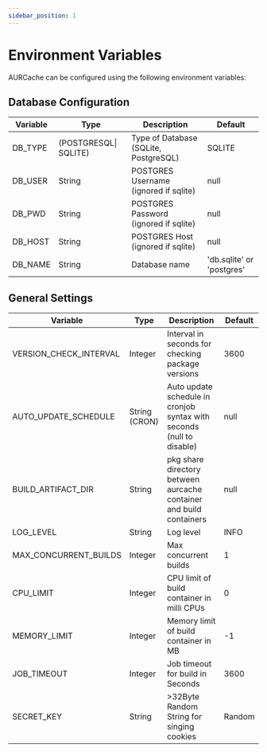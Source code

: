 ```yaml
---
sidebar_position: 1
---
```


# Environment Variables
AURCache can be configured using the following environment variables:

## Database Configuration
| Variable               | Type                  | Description                                                         | Default                   |
|------------------------|-----------------------|---------------------------------------------------------------------|---------------------------|
| DB_TYPE                | (POSTGRESQL\| SQLITE) | Type of Database (SQLite, PostgreSQL)                               | SQLITE                    |
| DB_USER                | String                | POSTGRES Username  (ignored if sqlite)                              | null                      |
| DB_PWD                 | String                | POSTGRES Password  (ignored if sqlite)                              | null                      |
| DB_HOST                | String                | POSTGRES Host   (ignored if sqlite)                                 | null                      |
| DB_NAME                | String                | Database name                                                       | 'db.sqlite' or 'postgres' |

## General Settings

| Variable               | Type          | Description                                                           | Default |
|------------------------|---------------|-----------------------------------------------------------------------|---------|
| VERSION_CHECK_INTERVAL | Integer       | Interval in seconds for checking package versions                     | 3600    |
| AUTO_UPDATE_SCHEDULE   | String (CRON) | Auto update schedule in cronjob syntax with seconds (null to disable) | null    |
| BUILD_ARTIFACT_DIR     | String        | pkg share directory between aurcache container and build containers   | null    |
| LOG_LEVEL              | String        | Log level                                                             | INFO    |
| MAX_CONCURRENT_BUILDS  | Integer       | Max concurrent builds                                                 | 1       |
| CPU_LIMIT              | Integer       | CPU limit of build container in milli CPUs                            | 0       |
| MEMORY_LIMIT           | Integer       | Memory limit of build container in MB                                 | -1      |
| JOB_TIMEOUT            | Integer       | Job timeout for build in Seconds                                      | 3600    |
| SECRET_KEY             | String        | \>32Byte Random String for singing cookies                            | Random  |
